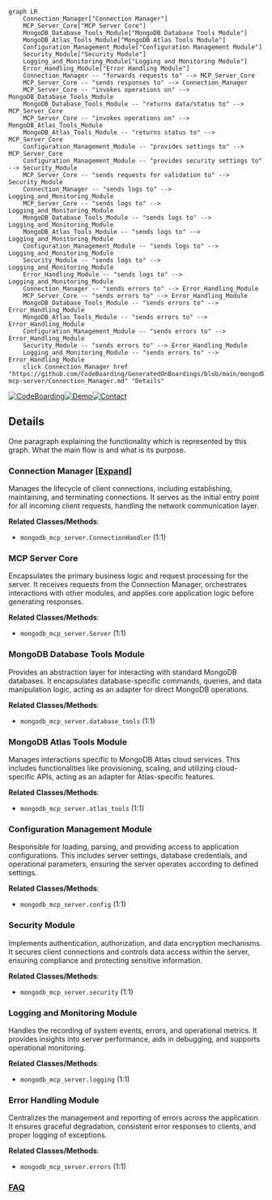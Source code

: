 ```mermaid
graph LR
    Connection_Manager["Connection Manager"]
    MCP_Server_Core["MCP Server Core"]
    MongoDB_Database_Tools_Module["MongoDB Database Tools Module"]
    MongoDB_Atlas_Tools_Module["MongoDB Atlas Tools Module"]
    Configuration_Management_Module["Configuration Management Module"]
    Security_Module["Security Module"]
    Logging_and_Monitoring_Module["Logging and Monitoring Module"]
    Error_Handling_Module["Error Handling Module"]
    Connection_Manager -- "forwards requests to" --> MCP_Server_Core
    MCP_Server_Core -- "sends responses to" --> Connection_Manager
    MCP_Server_Core -- "invokes operations on" --> MongoDB_Database_Tools_Module
    MongoDB_Database_Tools_Module -- "returns data/status to" --> MCP_Server_Core
    MCP_Server_Core -- "invokes operations on" --> MongoDB_Atlas_Tools_Module
    MongoDB_Atlas_Tools_Module -- "returns status to" --> MCP_Server_Core
    Configuration_Management_Module -- "provides settings to" --> MCP_Server_Core
    Configuration_Management_Module -- "provides security settings to" --> Security_Module
    MCP_Server_Core -- "sends requests for validation to" --> Security_Module
    Connection_Manager -- "sends logs to" --> Logging_and_Monitoring_Module
    MCP_Server_Core -- "sends logs to" --> Logging_and_Monitoring_Module
    MongoDB_Database_Tools_Module -- "sends logs to" --> Logging_and_Monitoring_Module
    MongoDB_Atlas_Tools_Module -- "sends logs to" --> Logging_and_Monitoring_Module
    Configuration_Management_Module -- "sends logs to" --> Logging_and_Monitoring_Module
    Security_Module -- "sends logs to" --> Logging_and_Monitoring_Module
    Error_Handling_Module -- "sends logs to" --> Logging_and_Monitoring_Module
    Connection_Manager -- "sends errors to" --> Error_Handling_Module
    MCP_Server_Core -- "sends errors to" --> Error_Handling_Module
    MongoDB_Database_Tools_Module -- "sends errors to" --> Error_Handling_Module
    MongoDB_Atlas_Tools_Module -- "sends errors to" --> Error_Handling_Module
    Configuration_Management_Module -- "sends errors to" --> Error_Handling_Module
    Security_Module -- "sends errors to" --> Error_Handling_Module
    Logging_and_Monitoring_Module -- "sends errors to" --> Error_Handling_Module
    click Connection_Manager href "https://github.com/CodeBoarding/GeneratedOnBoardings/blob/main/mongodb-mcp-server/Connection_Manager.md" "Details"
```

[![CodeBoarding](https://img.shields.io/badge/Generated%20by-CodeBoarding-9cf?style=flat-square)](https://github.com/CodeBoarding/GeneratedOnBoardings)[![Demo](https://img.shields.io/badge/Try%20our-Demo-blue?style=flat-square)](https://www.codeboarding.org/demo)[![Contact](https://img.shields.io/badge/Contact%20us%20-%20contact@codeboarding.org-lightgrey?style=flat-square)](mailto:contact@codeboarding.org)

## Details

One paragraph explaining the functionality which is represented by this graph. What the main flow is and what is its purpose.

### Connection Manager [[Expand]](./Connection_Manager.md)
Manages the lifecycle of client connections, including establishing, maintaining, and terminating connections. It serves as the initial entry point for all incoming client requests, handling the network communication layer.


**Related Classes/Methods**:

- `mongodb_mcp_server.ConnectionHandler` (1:1)


### MCP Server Core
Encapsulates the primary business logic and request processing for the server. It receives requests from the Connection Manager, orchestrates interactions with other modules, and applies core application logic before generating responses.


**Related Classes/Methods**:

- `mongodb_mcp_server.Server` (1:1)


### MongoDB Database Tools Module
Provides an abstraction layer for interacting with standard MongoDB databases. It encapsulates database-specific commands, queries, and data manipulation logic, acting as an adapter for direct MongoDB operations.


**Related Classes/Methods**:

- `mongodb_mcp_server.database_tools` (1:1)


### MongoDB Atlas Tools Module
Manages interactions specific to MongoDB Atlas cloud services. This includes functionalities like provisioning, scaling, and utilizing cloud-specific APIs, acting as an adapter for Atlas-specific features.


**Related Classes/Methods**:

- `mongodb_mcp_server.atlas_tools` (1:1)


### Configuration Management Module
Responsible for loading, parsing, and providing access to application configurations. This includes server settings, database credentials, and operational parameters, ensuring the server operates according to defined settings.


**Related Classes/Methods**:

- `mongodb_mcp_server.config` (1:1)


### Security Module
Implements authentication, authorization, and data encryption mechanisms. It secures client connections and controls data access within the server, ensuring compliance and protecting sensitive information.


**Related Classes/Methods**:

- `mongodb_mcp_server.security` (1:1)


### Logging and Monitoring Module
Handles the recording of system events, errors, and operational metrics. It provides insights into server performance, aids in debugging, and supports operational monitoring.


**Related Classes/Methods**:

- `mongodb_mcp_server.logging` (1:1)


### Error Handling Module
Centralizes the management and reporting of errors across the application. It ensures graceful degradation, consistent error responses to clients, and proper logging of exceptions.


**Related Classes/Methods**:

- `mongodb_mcp_server.errors` (1:1)




### [FAQ](https://github.com/CodeBoarding/GeneratedOnBoardings/tree/main?tab=readme-ov-file#faq)